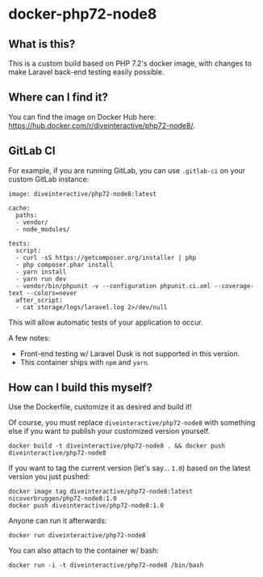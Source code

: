 # docker-php72-node8

## What is this?

This is a custom build based on PHP 7.2's docker image, with changes to make Laravel back-end testing easily possible.

## Where can I find it?

You can find the image on Docker Hub here: https://hub.docker.com/r/diveinteractive/php72-node8/.

## GitLab CI

For example, if you are running GitLab, you can use `.gitlab-ci` on your custom GitLab instance:

```
image: diveinteractive/php72-node8:latest

cache:
  paths:
  - vendor/
  - node_modules/

tests:
  script:
  - curl -sS https://getcomposer.org/installer | php
  - php composer.phar install
  - yarn install
  - yarn run dev
  - vendor/bin/phpunit -v --configuration phpunit.ci.xml --coverage-text --colors=never
  after_script:
  - cat storage/logs/laravel.log 2>/dev/null
```

This will allow automatic tests of your application to occur.

A few notes:

- Front-end testing w/ Laravel Dusk is not supported in this version.
- This container ships with `npm` and `yarn`.

## How can I build this myself?

Use the Dockerfile, customize it as desired and build it!

Of course, you must replace `diveinteractive/php72-node8` with something else if you want to publish your customized version yourself.

    docker build -t diveinteractive/php72-node8 . && docker push diveinteractive/php72-node8

If you want to tag the current version (let's say... `1.0`) based on the latest version you just pushed:

    docker image tag diveinteractive/php72-node8:latest nicoverbruggen/php72-node8:1.0
    docker push diveinteractive/php72-node8:1.0

Anyone can run it afterwards:

    docker run diveinteractive/php72-node8

You can also attach to the container w/ bash:

    docker run -i -t diveinteractive/php72-node8 /bin/bash
